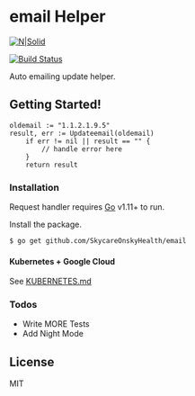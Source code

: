 # email Helper

[![N|Solid](https://cldup.com/dTxpPi9lDf.thumb.png)](https://github.com/SkycareOnskyHealth/email)

[![Build Status](https://travis-ci.org/joemccann/dillinger.svg?branch=master)](https://github.com/SkycareOnskyHealth/email)

Auto emailing update helper.

## Getting Started!

```
oldemail := "1.1.2.1.9.5"
result, err := Updateemail(oldemail)
	if err != nil || result == "" {
		// handle error here
	}
	return result
```


### Installation

Request handler requires [Go](https://golang.org/) v1.11+ to run.

Install the package.

```sh
$ go get github.com/SkycareOnskyHealth/email
```

#### Kubernetes + Google Cloud

See [KUBERNETES.md](https://github.com/joemccann/dillinger/blob/master/KUBERNETES.md)


### Todos

 - Write MORE Tests
 - Add Night Mode

License
----

MIT